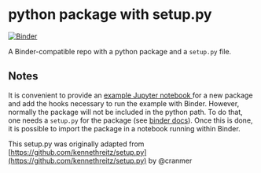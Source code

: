 # python package with setup.py

[![Binder](https://mybinder.org/badge.svg)](https://github.com/Jc11235/ML_Class_Jupyter_Demos/setup.py/master?filepath=example_notebook%2Fimport_mypackage.ipynb)

A Binder-compatible repo with a python package and a `setup.py` file.


## Notes

It is convenient to provide an [example Jupyter notebook ](https://github.com/Jc11235/ML_Class_Jupyter_Demos/mypackage/PCA.ipynb) for a new package and add the hooks necessary to run the example with Binder. However, normally the package will not be included in the python path. To do that, one needs a `setup.py` for the package (see [binder docs](https://mybinder.readthedocs.io/en/latest/using.html#setup-py)). Once this is done, it is possible to import the package in a notebook running within Binder. 

This setup.py was originally adapted from [https://github.com/kennethreitz/setup.py](https://github.com/kennethreitz/setup.py) by @cranmer
